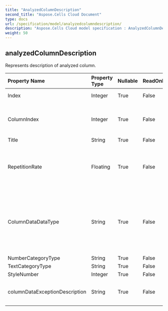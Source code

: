 ```yaml
---
title: "AnalyzedColumnDescription"
second_title: "Aspose.Cells Cloud Document"
type: docs
url: /specification/model/analyzedcolumndescription/
description: "Aspose.Cells Cloud model specification : AnalyzedColumnDescription. Effortlessly handle Excel and other spreadsheet documents with features like opening, generating, editing, splitting, merging, comparing, and converting."
weight: 50
---
```


## **analyzedColumnDescription**

Represents description of analyzed column. 

| Property Name | Property Type | Nullable |  ReadOnly | DefaultValue | Description | 
| :- | :- | :- |:- |  :- | :- |
| Index | Integer | True |  False |  | Column index. |  
| ColumnIndex | Integer | True |  False |  | The true position index value of the column. |  
| Title | String | True |  False |  |  |  
| RepetitionRate | Floating | True |  False |  | When the repetition rate is high, can it be viewed as a group display? |  
| ColumnDataDataType | String | True |  False |  | The column type is identified, and the attributes of the column are determined after data analysis. |  
| NumberCategoryType | String | True |  False |  |  |  
| TextCategoryType | String | True |  False |  |  |  
| StyleNumber | Integer | True |  False |  |  |  
| columnDataExceptionDescription | String | True |  False |  | Column data exception description. |  

